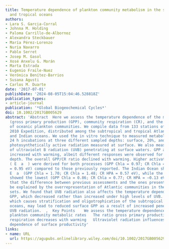```yaml
---
title: Temperature dependence of plankton community metabolism in the subtropical
  and tropical oceans
authors:
- Lara S. Garcia‐Corral
- Johnna M. Holding
- Paloma Carrillo‐de‐Albornoz
- Alexandra Steckbauer
- María Pérez‐Lorenzo
- Nuria Navarro
- Pablo Serret
- Josep M. Gasol
- Xosé Anxelu G. Morán
- Marta Estrada
- Eugenio Fraile‐Nuez
- Verónica Benítez‐Barrios
- Susana Agusti
- Carlos M. Duarte
date: '2017-07-01'
publishDate: '2024-08-05T15:04:46.528818Z'
publication_types:
- article-journal
publication: '*Global Biogeochemical Cycles*'
doi: 10.1002/2017GB005629
abstract: 'Abstract  Here we assess the temperature dependence of the metabolic rates
  (gross primary production (GPP), community respiration (CR), and the ratio GPP/CR)
  of oceanic plankton communities. We compile data from 133 stations of the Malaspina
  2010 Expedition, distributed among the subtropical and tropical Atlantic, Pacific,
  and Indian oceans. We used the in vitro technique to measured metabolic rates during
  24 h incubations at three different sampled depths: surface, 20%, and 1% of the
  photosynthetically active radiation measured at surface. We also measured the %
  of ultraviolet B radiation (UVB) penetrating at surface waters. GPP and CR rates
  increased with warming, albeit different responses were observed for each sampled
  depth. The overall GPP/CR ratio declined with warming. Higher activation energies
  ( E  a  ) were derived for both processes (GPP Chla = 0.97; CR Chla = 1.26; CR HPA
  = 0.95 eV) compared to those previously reported. The Indian Ocean showed the highest
  E  a  (GPP Chla = 1.70; CR Chla = 1.48; CR HPA = 0.57 eV), while the Atlantic Ocean
  showed the lowest (GPP Chla = 0.86; CR Chla = 0.77; CR HPA = −0.13 eV). We believe
  that the difference between previous assessments and the ones presented here can
  be explained by the overrepresentation of Atlantic communities in the previous data
  sets. We found that UVB radiation also affects the temperature dependence of surface
  GPP, which decreased rather than increased under high levels of UVB. Ocean warming,
  which causes stratification and oligotrophication of the subtropical and tropical
  oceans, may lead to reduced surface GPP as a result of increased penetration of
  UVB radiation.  ,  Key Points    We assess the temperature dependence of oceanic
  plankton community metabolic rates   The ratio gross primary production/community
  respiration decreases with warming   Ultraviolet radiation influences the temperature
  dependence of surface productivity'
links:
- name: URL
  url: https://agupubs.onlinelibrary.wiley.com/doi/10.1002/2017GB005629
---
```

